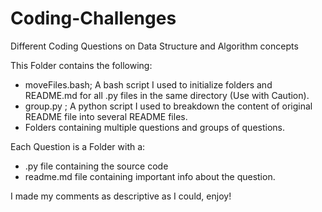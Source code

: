 # Coding-Challenges
Different Coding Questions on Data Structure and Algorithm concepts

This Folder contains the following:
- moveFiles.bash; A bash script I used to initialize folders and README.md for all .py files in the same directory (Use with Caution).
- group.py ; A python script I used to breakdown the content of original README file into several README files.
- Folders containing multiple questions and groups of questions.

Each Question is a Folder with a:
- .py file containing the source code
- readme.md file containing important info about the question.

I made my comments as descriptive as I could, enjoy!